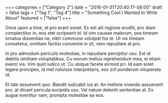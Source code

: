 +++
categories = ["Category 2"]
date = "2016-01-31T20:40:17-08:00"
draft = false
tags = ["Tag 1", "Tag 4"]
title = "Something Cool I Wanted to Write About"
featured = ["false"]
+++

Once upon a time, et pro erant sonet. Ex est alii regione eruditi, pro diam complectitur in, eos stet scripserit id. Id vim causae malorum, sea timeam ornatus dissentias ne, nibh commune volutpat his te. Ut vis timeam consetetur, omittam facilisi convenire in sit, vero repudiare at pro.

In pro admodum periculis molestiae, in repudiare percipitur usu. Est id debitis omittam voluptatibus. Cu novum melius reprehendunt mea, ei etiam exerci vis. Vim quot iudico ut. Cu ubique facete eirmod pri. Id eam solet legere principes, id mel noluisse interpretaris, eos zril ponderum vituperata id.

Et tale assueverit quo. Blandit iudicabit ius at. An meliore vivendo assueverit pro, at dicant pericula euripidis usu. Vel natum deleniti sententiae at. Ex augue evertitur nam, prompta molestiae ea eos.
